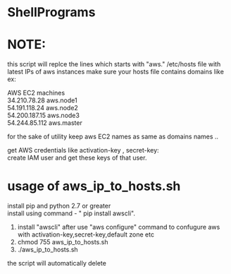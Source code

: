 # ShellPrograms

# NOTE:

this script will replce the lines which starts with "aws." /etc/hosts file with latest IPs of aws instances
make sure your hosts file contains domains like ex:

AWS EC2 machines </br>
34.210.78.28	aws.node1 </br>
54.191.118.24	aws.node2 </br>
54.200.187.15	aws.node3 </br>
54.244.85.112	aws.master </br>

for the sake of utility keep aws EC2 names as same as domains names .. 

get AWS credentials like activation-key , secret-key: </br>
create IAM user and get these keys of that user.


# usage of aws_ip_to_hosts.sh

install pip and python 2.7 or greater  </br>
install using command - " pip install awscli". </br>

1. install "awscli" after use "aws configure" command to confugure aws with activation-key,secret-key,default zone etc
2. chmod 755 aws_ip_to_hosts.sh
3.  ./aws_ip_to_hosts.sh

the script will automatically delete 

